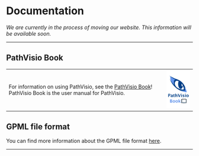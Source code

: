 # Documentation


*We are currently in the process of moving our website. This information will be available soon.*

---- 

## PathVisio Book
<p align="left">
  <table border="0">
    <tr>
    <td>For information on using PathVisio, see the <a href="https://www.google.com">PathVisio Book</a>! PathVisio Book is the user manual for PathVisio.</td>
      <td><img width="120" src="images/logos/pathvisio-book-logo.png"  alt="https://www.google.com"></td>
    </tr>
  </table>
</p>


## GPML file format
You can find more information about the GPML file format [here](https://pathvisio.github.io/documentation/GPML).

----
